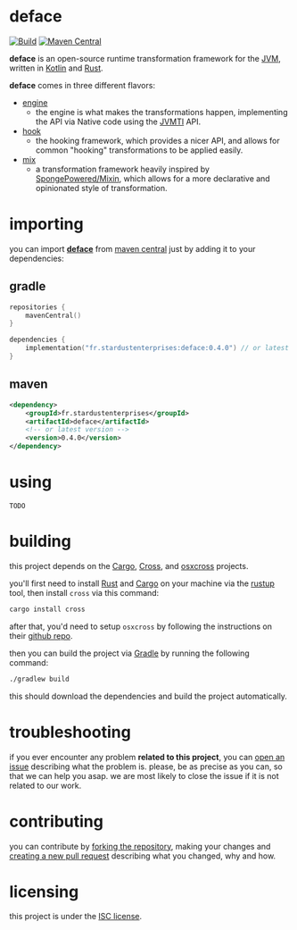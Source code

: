 # deface

[![Build][badge-github-ci]][project-gradle-ci]
[![Maven Central][badge-mvnc]][project-mvnc]

**deface** is an open-source runtime transformation framework for the
[JVM][jvm], written in [Kotlin][kotlin] and [Rust][rust].

**deface** comes in three different flavors:
- [engine][tree-engine]
    - the engine is what makes the transformations happen, implementing the API
      via Native code using the [JVMTI][jvmti] API.
- [hook][tree-hook]
    - the hooking framework, which provides a nicer API, and allows 
      for common "hooking" transformations to be applied easily.
- [mix][tree-mix]
    - a transformation framework heavily inspired by [SpongePowered/Mixin][mixin], 
      which allows for a more declarative and opinionated style of transformation.

# importing

you can import **[deface][project-url]** from [maven central][mvnc] just by adding it to your dependencies:

## gradle

```kotlin
repositories {
    mavenCentral()
}

dependencies {
    implementation("fr.stardustenterprises:deface:0.4.0") // or latest version
}
```

## maven

```xml
<dependency>
    <groupId>fr.stardustenterprises</groupId>
    <artifactId>deface</artifactId>
    <!-- or latest version -->
    <version>0.4.0</version> 
</dependency>
```

# using
`TODO`

# building
this project depends on the [Cargo][rust], [Cross][cross], and [osxcross][osxcross] projects.

you'll first need to install [Rust][rust] and [Cargo][rust] on your machine via the [rustup][rustup] tool, then install
`cross` via this command:
```bash
cargo install cross
```

after that, you'd need to setup `osxcross` by following the instructions on their [github repo][osxcross].

then you can build the project via [Gradle][gradle] by running the following command:
```bash
./gradlew build
```
this should download the dependencies and build the project automatically.


# troubleshooting

if you ever encounter any problem **related to this project**, you can [open an issue][new-issue] describing what the
problem is. please, be as precise as you can, so that we can help you asap. we are most likely to close the issue if it
is not related to our work.

# contributing

you can contribute by [forking the repository][fork], making your changes and [creating a new pull request][new-pr]
describing what you changed, why and how.

# licensing

this project is under the [ISC license][project-license].


<!-- Links -->

[jvm]: https://adoptium.net "adoptium website"

[kotlin]: https://kotlinlang.org "kotlin website"

[rust]: https://rust-lang.org "rust website"

[mvnc]: https://repo1.maven.org/maven2/ "maven central website"

[jvmti]: https://docs.oracle.com/javase/8/docs/platform/jvmti/jvmti.html "jvmti documentation"

[mixin]: https://github.com/SpongePowered/Mixin "sponge's mixin"

[gradle]: https://gradle.org "gradle website"

[rustup]: https://www.rust-lang.org/learn/get-started "rustup website"

[cross]: https://github.com/cross-rs/cross "cross github page"

[osxcross]: https://github.com/tpoechtrager/osxcross "osxcross github page"

<!-- Project Links -->

[project-url]: https://github.com/stardust-enterprises/deface "project github repository"

[fork]: https://github.com/stardust-enterprises/deface/fork "fork this repository"

[new-pr]: https://github.com/stardust-enterprises/deface/pulls/new "create a new pull request"

[new-issue]: https://github.com/stardust-enterprises/deface/issues/new "create a new issue"

[project-mvnc]: https://maven-badges.herokuapp.com/maven-central/fr.stardustenterprises/deface "maven central repository"

[project-gradle-ci]: https://github.com/stardust-enterprises/deface/actions/workflows/build.yml "gradle ci workflow"

[project-license]: https://github.com/stardust-enterprises/deface/blob/trunk/LICENSE "LICENSE source file"

[tree-engine]: https://github.com/stardust-enterprises/deface/tree/trunk/engine "engine source code"

[tree-hook]: https://github.com/stardust-enterprises/deface/tree/trunk/hook "hook source code"

[tree-mix]: https://github.com/stardust-enterprises/deface/tree/trunk/mix "mix source code"

<!-- Badges -->

[badge-mvnc]: https://maven-badges.herokuapp.com/maven-central/fr.stardustenterprises/deface/badge.svg "maven central badge"

[badge-github-ci]: https://github.com/stardust-enterprises/deface/actions/workflows/build.yml/badge.svg?branch=trunk "github actions badge"
